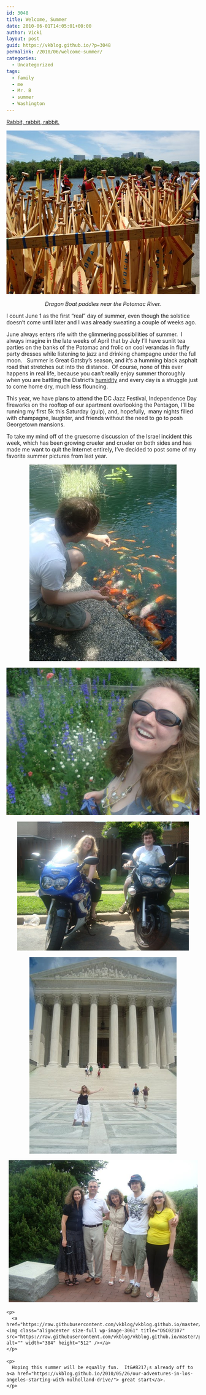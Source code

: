 ```yaml
---
id: 3048
title: Welcome, Summer
date: 2010-06-01T14:05:01+00:00
author: Vicki
layout: post
guid: https://vkblog.github.io/?p=3048
permalink: /2010/06/welcome-summer/
categories:
  - Uncategorized
tags:
  - family
  - me
  - Mr. B
  - summer
  - Washington
---
```

[Rabbit, rabbit, rabbit.](https://vkblog.github.io/2010/02/01/rabbit-rabbit-rabbit/)

[<img class="aligncenter size-full wp-image-3058" title="DSC_0887" src="https://raw.githubusercontent.com/vkblog/vkblog.github.io/master/public/img/2010/06/DSC_0887.jpg" alt="" width="640" height="426" />](https://raw.githubusercontent.com/vkblog/vkblog.github.io/master/public/img/2010/06/DSC_0887.jpg)

<p style="text-align: center;">
  <em>Dragon Boat paddles near the Potomac River. </em>
</p>

I count June 1 as the first &#8220;real&#8221; day of summer, even though the solstice doesn&#8217;t come until later and I was already sweating a couple of weeks ago.

June always enters rife with the glimmering possibilities of summer.  I always imagine in the late weeks of April that by July I&#8217;ll have sunlit tea parties on the banks of the Potomac and frolic on cool verandas in fluffy party dresses while listening to jazz and drinking champagne under the full moon.   Summer is Great Gatsby&#8217;s season, and it&#8217;s a humming black asphalt road that stretches out into the distance.  Of course, none of this ever happens in real life, because you can&#8217;t really enjoy summer thoroughly when you are battling the District&#8217;s [humidity](http://dc.about.com/b/2007/07/09/heat-and-humidity-how-to-cope-with-washington-dcs-summer-weather.htm) and every day is a struggle just to come home dry, much less flouncing.

This year, we have plans to attend the DC Jazz Festival, Independence Day fireworks on the rooftop of our apartment overlooking the Pentagon, I&#8217;ll be running my first 5k this Saturday (gulp), and, hopefully,  many nights filled with champagne, laughter, and friends without the need to go to posh Georgetown mansions.

To take my mind off of the gruesome discussion of the Israel incident this week, which has been growing crueler and crueler on both sides and has made me want to quit the Internet entirely, I&#8217;ve decided to post some of my favorite summer pictures from last year.

<p style="text-align: center;">
  <a href="https://raw.githubusercontent.com/vkblog/vkblog.github.io/master/public/img/2010/06/DSC01582.jpg"><img class="size-full wp-image-3050 aligncenter" title="DSC01582" src="https://raw.githubusercontent.com/vkblog/vkblog.github.io/master/public/img/2010/06/DSC01582.jpg" alt="" width="384" height="512" /></a>
</p>

<p style="text-align: center;">
  <p style="text-align: center;">
    <a href="https://raw.githubusercontent.com/vkblog/vkblog.github.io/master/public/img/2010/06/DSC01618.jpg"><img class="aligncenter size-full wp-image-3051" title="DSC01618" src="https://raw.githubusercontent.com/vkblog/vkblog.github.io/master/public/img/2010/06/DSC01618.jpg" alt="" width="512" height="384" /></a>
  </p>
  
  <p style="text-align: center;">
    <a href="https://raw.githubusercontent.com/vkblog/vkblog.github.io/master/public/img/2010/06/DSC01560.jpg"><img class="aligncenter size-full wp-image-3054" title="DSC01560" src="https://raw.githubusercontent.com/vkblog/vkblog.github.io/master/public/img/2010/06/DSC01560.jpg" alt="" width="448" height="336" /></a>
  </p>
  
  <p style="text-align: center;">
    <a href="https://raw.githubusercontent.com/vkblog/vkblog.github.io/master/public/img/2010/06/DSC01809.jpg"><img class="size-full wp-image-3055 aligncenter" title="DSC01809" src="https://raw.githubusercontent.com/vkblog/vkblog.github.io/master/public/img/2010/06/DSC01809.jpg" alt="" width="384" height="512" /></a>
  </p>
  
  <p style="text-align: center;">
    <p style="text-align: center;">
      <a href="https://raw.githubusercontent.com/vkblog/vkblog.github.io/master/public/img/2010/06/DSC01908.jpg"><img class="size-full wp-image-3056   aligncenter" title="DSC01908" src="https://raw.githubusercontent.com/vkblog/vkblog.github.io/master/public/img/2010/06/DSC01908.jpg" alt="" width="493" height="370" /></a>
    </p>
    
    <p>
      <a href="https://raw.githubusercontent.com/vkblog/vkblog.github.io/master/public/img/2010/06/DSC02107.jpg"><img class="aligncenter size-full wp-image-3061" title="DSC02107" src="https://raw.githubusercontent.com/vkblog/vkblog.github.io/master/public/img/2010/06/DSC02107.jpg" alt="" width="384" height="512" /></a>
    </p>
    
    <p>
      Hoping this summer will be equally fun.  It&#8217;s already off to a<a href="https://vkblog.github.io/2010/05/26/our-adventures-in-los-angeles-starting-with-mulholland-drive/"> great start</a>.
    </p>